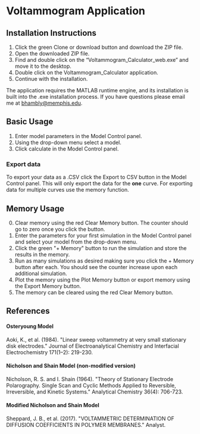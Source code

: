 # Voltammogram Application

## Installation Instructions
1. Click the green Clone or download button and download the ZIP file.
2. Open the downloaded ZIP file.
3. Find and double click on the “Voltammogram_Calculator_web.exe” and move it to the desktop.
4. Double click on the Voltammogram_Calculator application.
5. Continue with the installation.

The application requires the MATLAB runtime engine, and its installation is built into the .exe installation process.  If you have questions please email me at bhambly@memphis.edu.

## Basic Usage
1. Enter model parameters in the Model Control panel.
2. Using the drop-down menu select a model.
3. Click calculate in the Model Control panel.
### Export data
To export your data as a .CSV click the Export to CSV button in the Model Control panel.  This will only export the data for the __one__ curve.  For exporting data for multiple curves use the memory function.

## Memory Usage
0. Clear memory using the red Clear Memory button.  The counter should go to zero once you click the button.
1. Enter the parameters for your first simulation in the Model Control panel and select your model from the drop-down menu. 
2. Click the green "+ Memory" button to run the simulation and store the results in the memory. 
3. Run as many simulations as desired making sure you click the + Memory button after each. You should see the counter increase upon each additional simulation.
4. Plot the memory using the Plot Memory button or export memory using the Export Memory button.
5. The memory can be cleared using the red Clear Memory button.

## References
#### Osteryoung Model
Aoki, K., et al. (1984). "Linear sweep voltammetry at very small stationary disk electrodes." Journal of Electroanalytical Chemistry and Interfacial Electrochemistry 171(1–2): 219-230.
#### Nicholson and Shain Model (non-modified version)
Nicholson, R. S. and I. Shain (1964). "Theory of Stationary Electrode Polarography. Single Scan and Cyclic Methods Applied to Reversible, Irreversible, and Kinetic Systems." Analytical Chemistry 36(4): 706-723.
#### Modified Nicholson and Shain Model
Sheppard, J. B., et al. (2017). "VOLTAMMETRIC DETERMINATION OF DIFFUSION COEFFICIENTS IN POLYMER MEMBRANES." Analyst.
